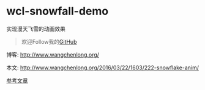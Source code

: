 # wcl-snowfall-demo

实现漫天飞雪的动画效果

> 欢迎Follow我的[GitHub](https://github.com/SpikeKing)

博客: http://www.wangchenlong.org/

本文: http://www.wangchenlong.org/2016/03/22/1603/222-snowflake-anim/

[参考文章](http://www.wangchenlong.org/2016/03/22/1603/222-snowflake-anim/)
